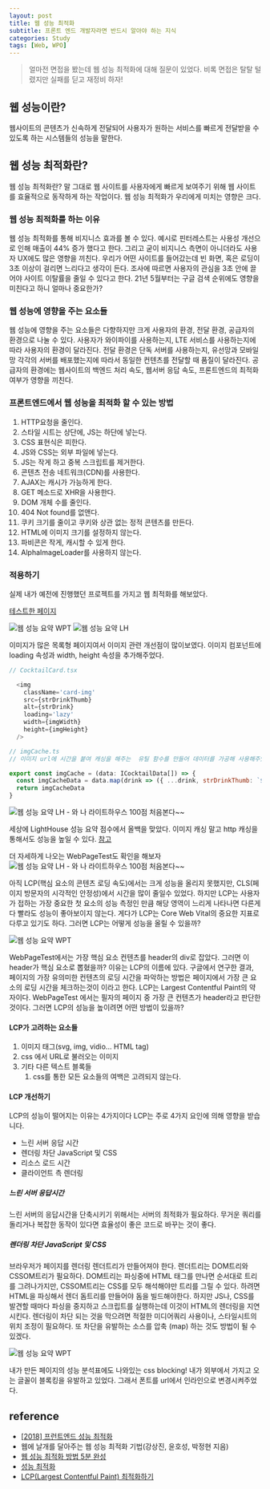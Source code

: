 ```yaml
---
layout: post
title: 웹 성능 최적화
subtitle: 프론트 엔드 개발자라면 반드시 알아야 하는 지식
categories: Study
tags: [Web, WPO]
---
```


> 얼마전 면접을 봤는데 웹 성능 최적화에 대해 질문이 있었다. 비록 면접은 탈탈 털렸지만 실패를 딛고 재정비 하자!

## 웹 성능이란?

웹사이트의 콘텐츠가 신속하게 전달되어 사용자가 원하는 서비스를 빠르게 전달받을 수 있도록 하는 시스템들의 성능을 말한다.

## 웹 성능 최적화란?

웹 성능 최적화란? 말 그대로 웹 사이트를 사용자에게 빠르게 보여주기 위해 웹 사이트를 효율적으로 동작하게 하는 작업이다. 웹 성능 최적화가 우리에게 미치는 영향은 크다.

### 웹 성능 최적화를 하는 이유

웹 성능 최적화를 통해 비지니스 효과를 볼 수 있다. 예시로 핀터레스트는 사용성 개선으로 인해 매출이 44% 증가 했다고 한다.
그리고 굳이 비지니스 측면이 아니더라도 사용자 UX에도 많은 영향을 끼친다. 우리가 어떤 사이트를 들어갔는데 빈 화면, 혹은 로딩이 3초 이상이 걸리면 느리다고 생각이 든다. 조사에 따르면 사용자의 관심을 3초 안에 끌어야 사이트 이탈률을 줄일 수 있다고 한다. 21년 5월부터는 구글 검색 순위에도 영향을 미친다고 하니 얼마나 중요한가?

### 웹 성능에 영향을 주는 요소들

웹 성능에 영향을 주는 요소들은 다향하지만 크게 사용자의 환경, 전달 환경, 공급자의 환경으로 나눌 수 있다. 사용자가 와이파이를 사용하는지, LTE 서비스를 사용하는지에 따라 사용자의 환경이 달라진다. 전달 환경은 단독 서버를 사용하는지, 유선망과 모바일망 각각의 서버를 배포했는지에 따라서 동일한 컨텐츠를 전달할 때 품질이 달라진다. 공급자의 환경에는 웹사이트의 백엔드 처리 속도, 웹서버 응답 속도, 프론트엔드의 최적화 여부가 영향을 끼친다.

### 프론트엔드에서 웹 성능을 최적화 할 수 있는 방법

1. HTTP요청을 줄인다.
2. 스타일 시트는 상단에, JS는 하단에 넣는다.
3. CSS 표현식은 피한다.
4. JS와 CSS는 외부 파일에 넣는다.
5. JS는 작게 하고 중복 스크립트를 제거한다.
6. 콘텐츠 전송 네트워크(CDN)를 사용한다.
7. AJAX는 캐시가 가능하게 한다.
8. GET 메소드로 XHR을 사용한다.
9. DOM 개체 수를 줄인다.
10. 404 Not found를 없앤다.
11. 쿠키 크기를 줄이고 쿠키와 상관 없는 정적 콘텐츠를 만든다.
12. HTML에 이미지 크기를 설정하지 않는다.
13. 파비콘은 작게, 캐시할 수 있게 한다.
14. AlphaImageLoader를 사용하지 않는다.

### 적용하기

실제 내가 예전에 진행했던 프로젝트를 가지고 웹 최적화를 해보았다.

[테스트한 페이지](https://eunjin0212.github.io/React-CocktailRecipe/)

![웹 성능 요약 WPT](/assets/images/posts/wpo_test_01.png)
![웹 성능 요약 LH](/assets/images/posts/wpo_test_02.png)

이미지가 많은 목록형 페이지여서 이미지 관련 개선점이 많이보였다.
이미지 컴포넌트에 loading 속성과 width, height 속성을 추가해주었다.

```js
// CocktailCard.tsx

  <img 
    className='card-img' 
    src={strDrinkThumb}
    alt={strDrink}
    loading='lazy'
    width={imgWidth}
    height={imgHeight}
  />
```

```js
// imgCache.ts
// 이미지 url에 시간을 붙여 캐싱을 해주는  유틸 함수를 만들어 데이터를 가공해 사용해주었다.

export const imgCache = (data: ICocktailData[]) => {
  const imgCacheData = data.map(drink => ({ ...drink, strDrinkThumb: `${drink.strDrinkThumb}?${new Date().getTime()}` }))
  return imgCacheData
}
```

![웹 성능 요약 LH - 와 나 라이트하우스 100점 처음본다~~](/assets/images/posts/wpo_test_03.png)

세상에 LightHouse 성능 요약 점수에서 올백을 맞았다.
이미지 캐싱 말고 http 캐싱을 통해서도 성능을 높일 수 있다. [참고](https://developer.chrome.com/docs/lighthouse/performance/uses-long-cache-ttl/?utm_source=lighthouse&utm_medium=devtools#how-to-cache-static-resources-using-http-caching)

더 자세하게 나오는 WebPageTest도 확인을 해보자
![웹 성능 요약 LH - 와 나 라이트하우스 100점 처음본다~~](/assets/images/posts/wpo_test_04.png)

아직 LCP(핵심 요소의 콘텐츠 로딩 속도)에서는 크게 성능을 올리지 못했지만, CLS(페이지 방문자의 시각적인 안정성)에서 시간을 많이 줄일수 있었다.
하지만 LCP는 사용자가 접하는 가장 중요한 첫 요소의 성능 측정인 만큼 해당 영역이 느리게 나타나면 다른게 다 빨라도 성능이 좋아보이지 않는다. 게다가 LCP는 Core Web Vital의 중요한 지표로 다루고 있기도 하다.
그러면 LCP는 어떻게 성능을 올릴 수 있을까?

![웹 성능 요약 WPT](/assets/images/posts/wpo_test_05.png)

WebPageTest에서는 가장 핵심 요소 컨텐츠를 header의 div로 잡았다. 그러면 이 header가 핵심 요소로 뽑혔을까?
이유는 LCP의 이름에 있다. 구글에서 연구한 결과, 페이지의 가장 유의미한 컨텐츠의 로딩 시간을 파악하는 방법은 페이지에서 가장 큰 요소의 로딩 시간을 체크하는것이 이라고 한다.
LCP는 Largest Contentful Paint의 약자이다. WebPageTest 에서는 필자의 페이지 중 가장 큰 컨텐츠가 header라고 판단한 것이다.
그러면 LCP의 성능을 높이려면 어떤 방법이 있을까?

#### LCP가 고려하는 요소들

1. 이미지 태그(svg, img, vidio... HTML tag)
2. css 에서 URL로 불러오는 이미지
3. 기타 다른 텍스트 블록들
   1. css를 통한 모든 요소들의 여백은 고려되지 않는다.

#### LCP 개선하기

LCP의 성능이 떨어지는 이유는 4가지이다
LCP는 주로 4가지 요인에 의해 영향을 받습니다.

- 느린 서버 응답 시간
- 렌더링 차단 JavaScript 및 CSS
- 리소스 로드 시간
- 클라이언트 측 렌더링

##### 느린 서버 응답시간

느린 서버의 응답시간을 단축시키기 위해서는 서버의 최적화가 필요하다. 무거운 쿼리를 돌리거나 복잡한 동작이 있다면 효율성이 좋은 코드로 바꾸는 것이 좋다.

##### 렌더링 차단 JavaScript 및 CSS

브라우저가 페이지를 렌더링 렌더트리가 만들어져야 한다. 렌더트리는 DOM트리와 CSSOM트리가 필요하다. DOM트리는 파싱중에 HTML 태그를 만나면 순서대로 트리를 그려나가지만, CSSOM트리는 CSS를 모두 해석해야만 트리를 그릴 수 있다. 하려면 HTML을 파싱해서 렌더 돔트리를 만들어야 돔을 빌드해야한다. 하지만 JS나, CSS를 발견할 때마다 파싱을 중지하고 스크립트를 실행하는데 이것이 HTML의 렌더링을 지연시킨다. 렌더링이 차단 되는 것을 막으려면 적절한 미디어쿼리 사용이나, 스타일시트의 위치 조정이 필요하다. 또 차단을 유발하는 소스를 압축 (map) 하는 것도 방법이 될 수 있겠다.

![웹 성능 요약 WPT](/assets/images/posts/wpo_test_06.png)

내가 만든 페이지의 성능 분석표에도 나와있는 css blocking! 내가 외부에서 가지고 오는 글꼴이 블록킹을 유발하고 있었다. 그래서 폰트를 url에서 인라인으로 변경시켜주었다.
## reference

- [[2018] 프런트엔드 성능 최적화](https://youtu.be/G1IWq2blu8c)
- 웹에 날개를 달아주는 웹 성능 최적화 기법(강상진, 윤호성, 박정현 지음)
- [웹 성능 최적화 방법 5분 완성](https://velog.io/@hsecode/%EC%B5%9C%EC%A0%81%ED%99%94-%EC%9B%B9-%EC%84%B1%EB%8A%A5-%EC%B5%9C%EC%A0%81%ED%99%94-%EB%B0%A9%EB%B2%95-5%EB%B6%84-%EC%99%84%EC%84%B1)
- [성능 최적화](https://ui.toast.com/fe-guide/ko_PERFORMANCE)
- [LCP(Largest Contentful Paint) 최적화하기](https://ui.toast.com/posts/ko_202012101720)
